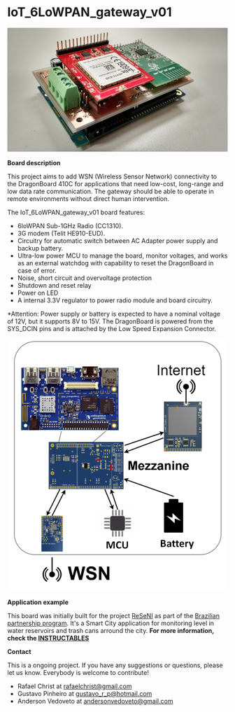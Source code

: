 # IoT_6LoWPAN_gateway_v01

![Logo](figures/gateway-mounted.jpg)


**Board description**

This project aims to add WSN (Wireless Sensor Network) connectivity to the DragonBoard 410C for applications that need low-cost, long-range and low data rate communication. The gateway should be able to operate in remote environments without direct 
human intervention. 

The IoT_6LoWPAN_gateway_v01 board features:
- 6loWPAN Sub-1GHz Radio (CC1310).
- 3G modem (Telit HE910-EUD). 
- Circuitry for automatic switch between AC Adapter power supply and backup battery. 
- Ultra-low power MCU to manage the board, monitor voltages, and works as an external watchdog with capability to reset the DragonBoard in case of error. 
- Noise, short circuit and overvoltage protection
- Shutdown and reset relay
- Power on LED
- A internal 3.3V regulator to power radio module and board circuitry.


*Attention: Power supply or battery is expected to have a nominal voltage of 12V, but it supports 8V to 15V. The DragonBoard is powered from the SYS_DCIN pins and is attached by the Low Speed Expansion Connector.

<p align="center">
<img style=" display:center" src="figures/gateway-diagram.png" width="500" alt=""/>
</p>

**Application example**

This board was initially built for the project [ReSeNI](https://github.com/oneRF/ReSeNI) as part of the 
[Brazilian partnership program](https://www.96boards.org/go/db410c-partnership-brazil).
It's a Smart City application for monitoring level in water reservoirs and trash cans arround the city.
**For more information, check the [INSTRUCTABLES](http://www.instructables.com/id/Inteligent-Level-Sensors-Network/)**


**Contact**

This is a ongoing project. If you have any suggestions or questions, please let us know.
Everybody is welcome to contribute!

- Rafael Christ at rafaelchrist@gmail.com
- Gustavo Pinheiro at gustavo_r_p@hotmail.com
- Anderson Vedoveto at andersonvedoveto@gmail.com


